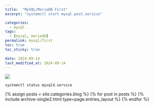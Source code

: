 ```yaml
---
title:  "MySQL/MariaDB First"
excerpt: "systemctl start mysql.post.service"

categories:
  - mysql
tags:
  - [mysql, mariadb]
permalink: mysql/first
toc: true
toc_sticky: true
 
date: 2024-09-14
last_modified_at: 2024-09-14
---
```

![](mysql/2024-09-13-mysql-first/2024-09-13-20-00-39.png)

```
systemctl status mysqld.service
```

{% assign posts = site.categories.blog %}
{% for post in posts %} {% include archive-single2.html type=page.entries_layout %} {% endfor %}